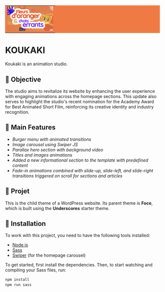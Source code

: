<table align="center" style="background-color: #f07a43;">
  <tr>
    <td>
      <img src="assets/img/koukaki.png" alt="Koukaki's logo" height="80">
    </td>
  </tr>
</table>

# KOUKAKI

Koukaki is an animation studio. 

## 🔹 Objective

The studio aims to revitalize its website by enhancing the user experience with engaging animations across the homepage sections. This update also serves to highlight the studio's recent nomination for the Academy Award for Best Animated Short Film, reinforcing its creative identity and industry recognition.


## 🔹 Main Features

  - *Burger menu with animated transitions*
  - *Image carousel using Swiper JS*
  - *Parallax hero section with background video*
  - *Titles and images animations*
  - *Added a new informational section to the template with predefined content*
  - *Fade-in animations combined with slide-up, slide-left, and slide-right transitions triggered on scroll for sections and articles*


    

## 🔹 Projet
This is the child theme of a WordPress website. Its parent theme is **Foce**, which is built using the **Underscores** starter theme.  

## 🔹 Installation
To work with this project, you need to have the following tools installed:

- [Node.js](https://nodejs.org/)
- [Sass](https://sass-lang.com/)
- [Swiper](https://swiperjs.com/) (for the homepage carousel)

To get started, first install the dependencies. Then, to start watching and compiling your Sass files, run:

```bash
npm install
npm run sass